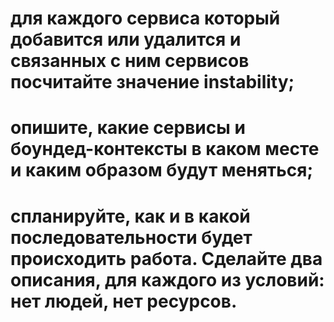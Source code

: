# для каждого сервиса который добавится или удалится и связанных с ним сервисов посчитайте значение instability;

# опишите, какие сервисы и боундед-контексты в каком месте и каким образом будут меняться;

# спланируйте, как и в какой последовательности будет происходить работа. Сделайте два описания, для каждого из условий: нет людей, нет ресурсов.
